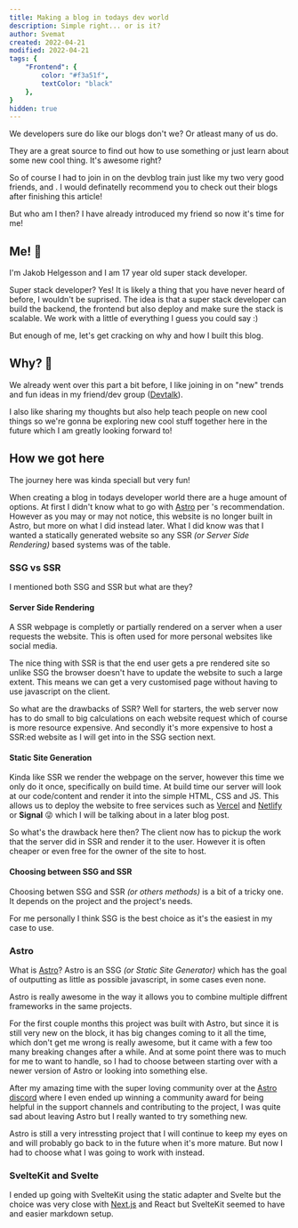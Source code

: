```yaml
---
title: Making a blog in todays dev world
description: Simple right... or is it?
author: Svemat
created: 2022-04-21
modified: 2022-04-21
tags: {
    "Frontend": {
        color: "#f3a51f",
        textColor: "black"
    },
}
hidden: true
---
```


<script lang="ts"> 
    import Profile from '$lib/components/Profile.svelte';
</script>

We developers sure do like our blogs don't we? Or atleast many of us do.

They are a great source to find out how to use something or just learn about some new cool thing. It's awesome right?

So of course I had to join in on the devblog train just like my two very good friends, <Profile name='luc' /> and <Profile name='antony' />.
I would definatelly recommend you to check out their blogs after finishing this article!

But who am I then? I have already introduced my friend so now it's time for me!

## Me! 👋

I'm Jakob Helgesson and I am 17 year old super stack developer.

Super stack developer? Yes! It is likely a thing that you have never heard of before, I wouldn't be suprised. The idea is that a super stack developer can build the backend, the frontend but also deploy and make sure the stack is scalable. We work with a little of everything I guess you could say :)

But enough of me, let's get cracking on why and how I built this blog.

## Why? 🤔

We already went over this part a bit before, I like joining in on "new" trends and fun ideas in my friend/dev group ([Devtalk](https://devtalk.dev)).

I also like sharing my thoughts but also help teach people on new cool things so we're gonna be exploring new cool stuff together here in the future which I am greatly looking forward to!

## How we got here

The journey here was kinda speciall but very fun!

When creating a blog in todays developer world there are a huge amount of options. At first I didn't know what to go with [Astro](https://astro.build) per <Profile name='luc' />'s recommendation.
However as you may or may not notice, this website is no longer built in Astro, but more on what I did instead later.
What I did know was that I wanted a statically generated website so any SSR *(or Server Side Rendering)* based systems was of the table.

### SSG vs SSR

I mentioned both SSG and SSR but what are they?

#### Server Side Rendering

A SSR webpage is completly or partially rendered on a server when a user requests the website.
This is often used for more personal websites like social media.

The nice thing with SSR is that the end user gets a pre rendered site so unlike SSG the browser doesn't have to update the website to such a large extent.
This means we can get a very customised page without having to use javascript on the client.

So what are the drawbacks of SSR? Well for starters, the web server now has to do small to big calculations on each website request which of course is more resource expensive.
And secondly it's more expensive to host a SSR:ed website as I will get into in the SSG section next.

#### Static Site Generation

Kinda like SSR we render the webpage on the server, however this time we only do it once, specifically on build time. At build time our server will look at our code/content and render it into the simple HTML, CSS and JS. This allows us to deploy the website to free services such as [Vercel](https://vercel.com) and [Netlify](https://netlify.com) or **Signal** 😜 which I will be talking about in a later blog post.

So what's the drawback here then? The client now has to pickup the work that the server did in SSR and render it to the user. However it is often cheaper or even free for the owner of the site to host.

#### Choosing between SSG and SSR

Choosing betwen SSG and SSR *(or others methods)* is a bit of a tricky one. It depends on the project and the project's needs.

For me personally I think SSG is the best choice as it's the easiest in my case to use.

### Astro

What is [Astro](https://astro.build)? Astro is an SSG *(or Static Site Generator)* which has the goal of outputting as little as possible javascript, in some cases even none.

Astro is really awesome in the way it allows you to combine multiple diffrent frameworks in the same projects.

For the first couple months this project was built with Astro, but since it is still very new on the block, it has big changes coming to it all the time, which don't get me wrong is really awesome, but it came with a few too many breaking changes after a while. And at some point there was to much for me to want to handle, so I had to choose between starting over with a newer version of Astro or looking into something else.

After my amazing time with the super loving community over at the [Astro discord](https://astro.build/chat) where I even ended up winning a community award for being helpful in the support channels and contributing to the project, I was quite sad about leaving Astro but I really wanted to try something new.

Astro is still a very intressting project that I will continue to keep my eyes on and will probably go back to in the future when it's more mature. But now I had to choose what I was going to work with instead.

<!-- My choice ended up being between [Next.js](https://nextjs.org) with React and [SvelteKit](https://sveltekit.org) with Svelte. I ended up with Svelte as I was more familiar with it and it was a lot easier to get started with. -->


### SvelteKit and Svelte

I ended up going with SvelteKit using the static adapter and Svelte but the choice was very close with [Next.js](https://nextjs.org) and React but SvelteKit seemed to have and easier markdown setup.

